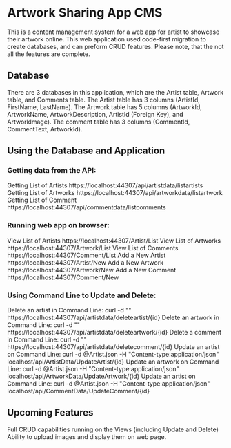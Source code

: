 # Artwork Sharing App CMS
This is a content management system for a web app for artist to showcase their artwork online. This web application used code-first migration to create databases, and can preform CRUD features. Please note, that the not all the features are complete. 

## Database 
There are 3 databases in this application, which are the Artist table, Artwork table, and Comments table. The Artist table has 3 columns (ArtistId, FirstName, LastName). The Artwork table has 5 columns (ArtworkId, ArtworkName, ArtworkDescription, ArtistId (Foreign Key), and ArtworkImage). The comment table has 3 columns (CommentId, CommentText, ArtworkId). 

## Using the Database and Application
### Getting data from the API:
Getting List of Artists https://localhost:44307/api/artistdata/listartists 
Getting List of Artworks https://localhost:44307/api/artworkdata/listartwork
Getting List of Comment https://localhost:44307/api/commentdata/listcomments 
### Running web app on browser:
View List of Artists https://localhost:44307/Artist/List
View List of Artworks https://localhost:44307/Artwork/List
View List of Comments https://localhost:44307/Comment/List 
Add a New Artist https://localhost:44307/Artist/New
Add a New Artwork https://localhost:44307/Artwork/New
Add a New Comment https://localhost:44307/Comment/New
### Using Command Line to Update and Delete:
Delete an artist in Command Line: curl -d "" https://localhost:44307/api/artistdata/deleteartist/{id}
Delete an artwork in Command Line:
curl -d "" https://localhost:44307/api/artistdata/deleteartwork/{id}
Delete a comment in Command Line: 
curl -d "" https://localhost:44307/api/artistdata/deletecomment/{id}
Update an artist on Command Line: curl -d @Artist.json -H "Content-type:application/json" localhost/api/ArtistData/UpdateArtist/{id}
Update an artwork on Command Line: curl -d @Artist.json -H "Content-type:application/json" localhost/api/ArtworkData/UpdateArtwork/{id}
Update an artist on Command Line: curl -d @Artist.json -H "Content-type:application/json" localhost/api/CommentData/UpdateComment/{id}

## Upcoming Features
Full CRUD capabilities running on the Views (including Update and Delete)
Ability to upload images and display them on web page. 

